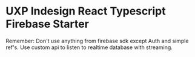 # UXP Indesign React Typescript Firebase Starter

Remember: Don't use anything from firebase sdk except Auth and simple ref's. Use custom api to listen to realtime database with streaming.